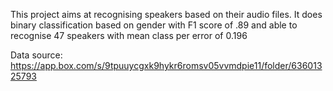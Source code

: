This project aims at recognising speakers based on their audio files.
It does binary classification based on gender with F1 score of .89 and able to recognise 47 speakers with mean class per error of 0.196

Data source: https://app.box.com/s/9tpuuycgxk9hykr6romsv05vvmdpie11/folder/63601325793
